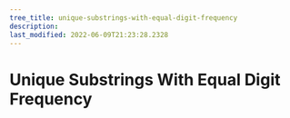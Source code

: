 ```yaml
---
tree_title: unique-substrings-with-equal-digit-frequency
description: 
last_modified: 2022-06-09T21:23:28.2328
---
```


# Unique Substrings With Equal Digit Frequency
